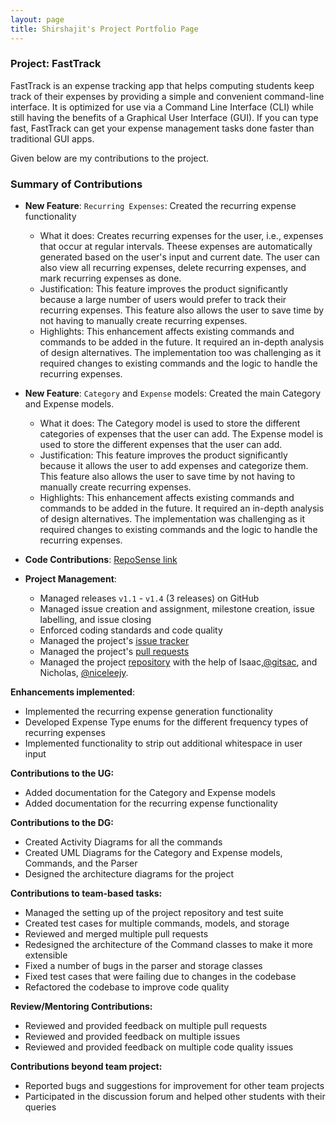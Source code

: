 ```yaml
---
layout: page
title: Shirshajit's Project Portfolio Page
---
```


### Project: FastTrack

FastTrack is an expense tracking app that helps computing students keep track of their expenses by providing a simple and convenient command-line interface. It is optimized for use via a Command Line Interface (CLI) while still having the benefits of a Graphical User Interface (GUI). If you can type fast, FastTrack can get your expense management tasks done faster than traditional GUI apps.

Given below are my contributions to the project.

### Summary of Contributions

- **New Feature**: `Recurring Expenses`: Created the recurring expense functionality

  - What it does: Creates recurring expenses for the user, i.e., expenses that occur at regular intervals. Theese expenses are automatically generated based on the user's input and current date. The user can also view all recurring expenses, delete recurring expenses, and mark recurring expenses as done.
  - Justification: This feature improves the product significantly because a large number of users would prefer to track their recurring expenses. This feature also allows the user to save time by not having to manually create recurring expenses.
  - Highlights: This enhancement affects existing commands and commands to be added in the future. It required an in-depth analysis of design alternatives. The implementation too was challenging as it required changes to existing commands and the logic to handle the recurring expenses.

- **New Feature**: `Category` and `Expense` models: Created the main Category and Expense models.

  - What it does: The Category model is used to store the different categories of expenses that the user can add. The Expense model is used to store the different expenses that the user can add.
  - Justification: This feature improves the product significantly because it allows the user to add expenses and categorize them. This feature also allows the user to save time by not having to manually create recurring expenses.
  - Highlights: This enhancement affects existing commands and commands to be added in the future. It required an in-depth analysis of design alternatives. The implementation was challenging as it required changes to existing commands and the logic to handle the recurring expenses.

- **Code Contributions**: [RepoSense link](https://nus-cs2103-ay2223s2.github.io/tp-dashboard/?search=shirsho-12&breakdown=true&sort=groupTitle&sortWithin=title&since=2023-02-17&timeframe=commit&mergegroup=&groupSelect=groupByRepos&checkedFileTypes=docs~functional-code~test-code~other)

- **Project Management**:
  - Managed releases `v1.1` - `v1.4` (3 releases) on GitHub
  - Managed issue creation and assignment, milestone creation, issue labelling, and issue closing
  - Enforced coding standards and code quality
  - Managed the project's [issue tracker](https://github.com/AY2223S2-CS2103T-W09-2/tp/issues)
  - Managed the project's [pull requests](https://github.com/AY2223S2-CS2103T-W09-2/tp/pulls)
  - Managed the project [repository](https://github.com/AY2223S2-CS2103T-W09-2/tp) with the help of Isaac,[@gitsac](https://github.com/gitsac/), and Nicholas, [@niceleejy](https://github.com/niceleejy/).

**Enhancements implemented**:

- Implemented the recurring expense generation functionality
- Developed Expense Type enums for the different frequency types of recurring expenses
- Implemented functionality to strip out additional whitespace in user input

**Contributions to the UG:**

- Added documentation for the Category and Expense models
- Added documentation for the recurring expense functionality

**Contributions to the DG:**

- Created Activity Diagrams for all the commands
- Created UML Diagrams for the Category and Expense models, Commands, and the Parser
- Designed the architecture diagrams for the project

**Contributions to team-based tasks:**

- Managed the setting up of the project repository and test suite
- Created test cases for multiple commands, models, and storage
- Reviewed and merged multiple pull requests
- Redesigned the architecture of the Command classes to make it more extensible
- Fixed a number of bugs in the parser and storage classes
- Fixed test cases that were failing due to changes in the codebase
- Refactored the codebase to improve code quality

**Review/Mentoring Contributions:**

- Reviewed and provided feedback on multiple pull requests
- Reviewed and provided feedback on multiple issues
- Reviewed and provided feedback on multiple code quality issues

**Contributions beyond team project:**

- Reported bugs and suggestions for improvement for other team projects
- Participated in the discussion forum and helped other students with their queries
